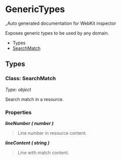 # GenericTypes

_Auto generated documentation for WebKit inspector

Exposes generic types to be used by any domain.


* Types
 * [SearchMatch](#class-searchmatch)


## Types

### Class: SearchMatch

_Type: object_

Search match in a resource.

### Properties

_**lineNumber ( number )**_<br>
> Line number in resource content.

_**lineContent ( string )**_<br>
> Line with match content.





